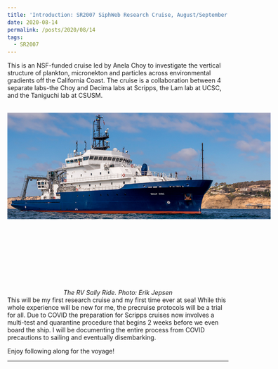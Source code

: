 ```yaml
---
title: 'Introduction: SR2007 SiphWeb Research Cruise, August/September 2020 Blog'
date: 2020-08-14
permalink: /posts/2020/08/14
tags:
  - SR2007
---
```


This is an NSF-funded cruise led by Anela Choy to investigate the vertical structure of plankton, micronekton and particles across environmental gradients off the California Coast. The cruise is a collaboration between 4 separate labs-the Choy and Decima labs at Scripps, the Lam lab at UCSC, and the Taniguchi lab at CSUSM. 

<br>
<center>
    <div style="width:600px; height:400px">
        <img src="/images/SallyRide.jpg"/>
    </div>
    <i>The RV Sally Ride. Photo: Erik Jepsen</i>
</center>
This will be my first research cruise and my first time ever at sea! While this whole experience will be new for me, the precruise protocols will be a trial for all. Due to COVID the preparation for Scripps cruises now involves a multi-test and quarantine procedure that begins 2 weeks before we even board the ship. I will be documenting the entire process from COVID precautions to sailing and eventually disembarking.

Enjoy following along for the voyage!



------